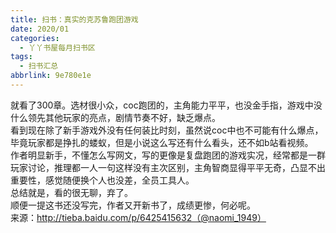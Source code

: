 ```yaml
---
title: 扫书：真实的克苏鲁跑团游戏
date: 2020/01
categories:
  - 丫丫书屋每月扫书区
tags:
  - 扫书汇总
abbrlink: 9e780e1e
---
```



就看了300章。选材很小众，coc跑团的，主角能力平平，也没金手指，游戏中没什么领先其他玩家的亮点，剧情节奏不好，缺乏爆点。  
看到现在除了新手游戏外没有任何装比时刻，虽然说coc中也不可能有什么爆点，毕竟玩家都是挣扎的蝼蚁，但是小说这么写还有什么看头，还不如b站看视频。  
作者明显新手，不懂怎么写网文，写的更像是复盘跑团的游戏实况，经常都是一群玩家讨论，推理都一人一句这样没有主次区别，主角智商显得平平无奇，凸显不出重要性，感觉随便换个人也没差，全员工具人。  
总结就是，看的很无聊，弃了。  
顺便一提这书还没写完，作者又开新书了，成绩更惨，何必呢。  
来源：http://tieba.baidu.com/p/6425415632（@naomi_1949）  
